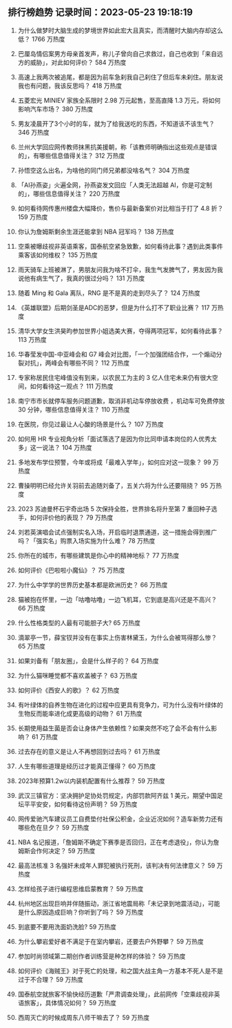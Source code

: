 
## 排行榜趋势 记录时间：2023-05-23 19:18:19
  
  1. 为什么做梦时大脑生成的梦境世界如此宏大且真实，而清醒时大脑内存却这么低？ 1766 万热度
    
  2. 巴厘岛情侣案男方母亲首发声，称儿子曾向自己求救过，自己也收到「来自远方的威胁」，对此如何评价？ 584 万热度
    
  3. 高速上我两次被追尾，都是因为前车急刹我自己刹住了但后车未刹住。朋友说我也有问题，我该反思吗？ 418 万热度
    
  4. 五菱宏光 MINIEV 家族全系限时 2.98 万元起售，至高直降 1.3 万元，将如何影响汽车市场？ 380 万热度
    
  5. 男友凌晨开了3个小时的车，就为了给我送吃的东西，不知道该不该生气？ 346 万热度
    
  6. 兰州大学回应网传教师抹黑抗美援朝，称「该教师明确指出这些观点是错误的」，有哪些信息值得关注？ 312 万热度
    
  7. 孙悟空这么出名，为啥他的同门师兄弟都没啥名气？ 304 万热度
    
  8. 「AI孙燕姿」火遍全网，孙燕姿发文回应「人类无法超越 AI，你是可定制的」，哪些信息值得关注？ 220 万热度
    
  9. 如何看待网传惠州楼盘大幅降价，售价与最新备案价对比相当于打了 4.8 折？ 159 万热度
    
  10. 你认为詹姆斯剩余生涯还能拿到 NBA 冠军吗？ 138 万热度
    
  11. 空乘被曝歧视非英语乘客，国泰航空紧急致歉，如何看待此事？遇到此类事件乘客该如何维权？ 135 万热度
    
  12. 雨天骑车上班被淋了，男朋友问我为啥不打伞，我生气发脾气了，男友因为我说他有病生气了，我真的很过分吗？ 131 万热度
    
  13. 随着 Ming 和 Gala 离队，RNG 是不是真的走到尽头了？ 124 万热度
    
  14. 《英雄联盟》后期剑圣是ADC的恶梦，但是为什么打不了职业比赛？ 117 万热度
    
  15. 清华大学女生洪昊昀参加世界小姐选美大赛，夺得两项冠军，如何看待此事？ 113 万热度
    
  16. 华春莹发中国-中亚峰会和 G7 峰会对比图，「一个加强团结合作，一个煽动分裂对抗」，两峰会有哪些不同？ 112 万热度
    
  17. 专家称居民住宅峰值没有到来，以农民工为主的 3 亿人住宅未来仍有很大空间，如何看待这一观点？ 111 万热度
    
  18. 南宁市市长就停车服务问题道歉，取消非机动车停放收费 ，机动车可免费停放 30 分钟，哪些信息值得关注？ 110 万热度
    
  19. 在医院，你见过最让人心酸的场景是什么？ 107 万热度
    
  20. 如何用 HR 专业视角分析「面试落选了是因为你比同申请本岗位的人优秀太多」这一说法？ 104 万热度
    
  21. 多地发布学位预警，今年或将成「最难入学年」，如何应对这一现象？ 99 万热度
    
  22. 曹操明明已经允许关羽前去追随刘备了，五关六将为什么还要阻挠？ 95 万热度
    
  23. 2023 苏迪曼杯石宇奇出场 5 次保持全胜，世界排名将升至第 7 重回种子选手，如何评价他的表现？ 79 万热度
    
  24. 刘若英演唱会试点强制实名入场，开启临时退票通道，这一措施会得到推广吗？「强实名」购票入场实施为什么难？ 78 万热度
    
  25. 你所在的城市，有哪些建筑是你心中的精神地标？ 77 万热度
    
  26. 如何评价《巴啦啦小魔仙》？ 75 万热度
    
  27. 为什么中学学的世界历史基本都是欧洲历史？ 66 万热度
    
  28. 猫被抱在怀里，一边「咕噜咕噜」一边飞机耳，它到底是高兴还是不高兴？ 66 万热度
    
  29. 什么性格类型的人最有可能胆子大? 65 万热度
    
  30. 滴翠亭一节，薛宝钗并没有在事实上伤害林黛玉，为什么会被骂得那么惨？ 65 万热度
    
  31. 如果刘备有「朋友圈」，会是什么样子的？ 64 万热度
    
  32. 为什么猫咪睡觉都不喜欢盖被子？ 63 万热度
    
  33. 如何评价《西安人的歌》？ 62 万热度
    
  34. 有叶绿体的自养生物在进化的过程中应更具有竞争力，可为什么没有叶绿体的生物反而能率进化成更高级的动物？ 61 万热度
    
  35. 长期使用益生菌是否会让身体产生依赖性？如果突然不吃了会不会有什么影响？ 61 万热度
    
  36. 过去存在的意义是让人不再想回到过去吗？ 61 万热度
    
  37. 人生有哪些道理是经历过才能真正懂得？ 60 万热度
    
  38. 2023年预算1.2w以内装机配置有什么推荐？ 59 万热度
    
  39. 武汉三镇官方：坚决拥护足协处罚规定，内部罚款阿齐兹 1 美元，期望中国足坛平平安安，如何看待这份声明？ 59 万热度
    
  40. 网传爱驰汽车建议员工自费垫付社保公积金，企业近况如何？造车新势力还有哪些危在旦夕？ 59 万热度
    
  41. NBA 名记报道，「詹姆斯不确定下赛季是否回归，正在考虑退役」，你认为詹姆斯会作何决定？ 59 万热度
    
  42. 最高法核准 3 名强奸未成年人罪犯被执行死刑，该判决有何法律意义？ 59 万热度
    
  43. 怎样给孩子进行编程思维启蒙教育？ 59 万热度
    
  44. ​杭州地区出现巨响并伴随振动，浙江省地震局称「未记录到地震活动」，可能是什么原因造成巨响？你听到了吗？ 59 万热度
    
  45. 到底要不要用洗面奶洗脸? 59 万热度
    
  46. 为什么攀岩爱好者不满足于在室内攀岩，还要去户外野攀？ 59 万热度
    
  47. 参加时尚领域第二期创作者训练营是种怎样的体验？ 59 万热度
    
  48. 如何评价《海贼王》对于死亡的处理，和之国大战主角一方基本不死人是不是过于不合理？ 59 万热度
    
  49. 国泰航空就旅客不愉快经历道歉「严肃调查处理」，此前网传「空乘歧视非英语旅客」，具体情况如何？ 59 万热度
    
  50. 西周灭亡的时候成周东八师干嘛去了？ 59 万热度
    